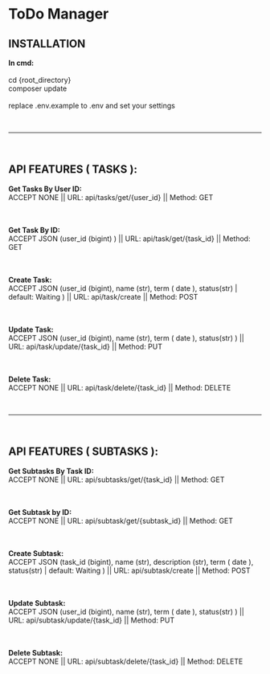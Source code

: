 # ToDo Manager
<h2>INSTALLATION</h2>
<strong>In cmd:</strong> <br> <br>
cd {root_directory}<br>
composer update<br><br>
replace .env.example to .env and set your settings <br>


<br><hr><br>


<h2>API FEATURES ( TASKS ):</h2>
<strong>Get Tasks By User ID:</strong> </br>
ACCEPT NONE || URL: api/tasks/get/{user_id} || Method: GET

</br></br>
<strong>Get Task By ID:</strong></br>
ACCEPT JSON (user_id (bigint) ) || URL: api/task/get/{task_id} || Method: GET

</br></br>
<strong>Create Task:</strong></br>
ACCEPT JSON (user_id (bigint), name (str), term ( date ), status(str) | default: Waiting ) || URL: api/task/create || Method: POST

</br></br>
<strong>Update Task:</strong></br>
ACCEPT JSON (user_id (bigint), name (str), term ( date ), status(str) ) || URL: api/task/update/{task_id} || Method: PUT

</br></br>
<strong>Delete Task:</strong></br>
ACCEPT NONE || URL: api/task/delete/{task_id} || Method: DELETE <br>


<br><hr><br>


<h2>API FEATURES ( SUBTASKS ):</h2>
<strong>Get Subtasks By Task ID:</strong> </br>
ACCEPT NONE || URL: api/subtasks/get/{task_id} || Method: GET

</br></br>
<strong>Get Subtask by ID:</strong></br>
ACCEPT NONE || URL: api/subtask/get/{subtask_id} || Method: GET

</br></br>
<strong>Create Subtask:</strong></br>
ACCEPT JSON (task_id (bigint), name (str), description (str), term ( date ), status(str) | default: Waiting ) || URL: api/subtask/create || Method: POST

</br></br>
<strong>Update Subtask:</strong></br>
ACCEPT JSON (user_id (bigint), name (str), term ( date ), status(str) ) || URL: api/subtask/update/{task_id} || Method: PUT

</br></br>
<strong>Delete Subtask:</strong></br>
ACCEPT NONE || URL: api/subtask/delete/{task_id} || Method: DELETE
